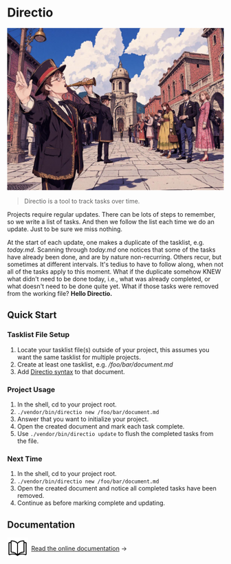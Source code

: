 # Directio

![Directio](images/directio.jpg)

> Directio is a tool to track tasks over time.

Projects require regular updates. There can be lots of steps to remember, so we write a list of tasks. And then we follow the list each time we do an update. Just to be sure we miss nothing.

At the start of each update, one makes a duplicate of the tasklist, e.g. _today.md_. Scanning through _today.md_ one notices that some of the tasks have already been done, and are by nature non-recurring. Others recur, but sometimes at different intervals. It's tedius to have to follow along, when not all of the tasks apply to this moment. What if the duplicate somehow KNEW what didn't need to be done today, i.e., what was already completed, or what doesn't need to be done quite yet. What if those tasks were removed from the working file? **Hello Directio.**

## Quick Start

### Tasklist File Setup

1. Locate your tasklist file(s) outside of your project, this assumes you want the same tasklist for multiple projects.
2. Create at least one tasklist, e.g. _/foo/bar/document.md_
3. Add [Directio syntax](@syntax) to that document.

### Project Usage

1. In the shell, cd to your project root.
2. `./vendor/bin/directio new /foo/bar/document.md`
3. Answer that you want to initialize your project.
4. Open the created document and mark each task complete.
5. Use `./vendor/bin/directio update` to flush the completed tasks from the file.

### Next Time

1. In the shell, cd to your project root.
2. `./vendor/bin/directio new /foo/bar/document.md`
3. Open the created document and notice all completed tasks have been removed.
4. Continue as before marking complete and updating.

## Documentation

<div style="display:flex;align-items:end">
<svg width="48" height="48" viewBox="0 0 24 24" fill="none" xmlns="http://www.w3.org/2000/svg"><path fill="#fff" d="M0 0h24v24H0z"/><path d="M12 6.91c-1.1-1.401-2.796-2.801-6.999-2.904A.491.491 0 0 0 4.5 4.5v12.097c0 .276.225.493.501.502 4.203.137 5.899 2 6.999 3.401m0-13.59c1.1-1.401 2.796-2.801 6.999-2.904a.487.487 0 0 1 .501.489v12.101a.51.51 0 0 1-.501.503c-4.203.137-5.899 2-6.999 3.401m0-13.59V20.5" stroke="#000" stroke-linejoin="round"/><path d="M19.235 6H21.5a.5.5 0 0 1 .5.5v13.039c0 .405-.477.673-.846.51-.796-.354-2.122-.786-3.86-.786C14.353 19.263 12 21 12 21s-2.353-1.737-5.294-1.737c-1.738 0-3.064.432-3.86.785-.37.164-.846-.104-.846-.509V6.5a.5.5 0 0 1 .5-.5h2.265" stroke="#000" stroke-linejoin="round"/></svg>&nbsp;&nbsp;

[Read the online documentation](https://aklump.github.io/directio/pages/general/readme.html) &rarr;

</div>
